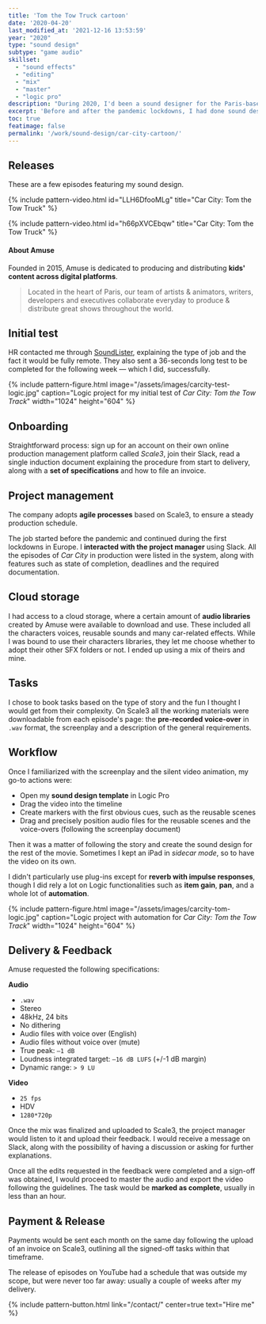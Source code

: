 ```yaml
---
title: 'Tom the Tow Truck cartoon'
date: '2020-04-20'
last_modified_at: '2021-12-16 13:53:59'
year: "2020"
type: "sound design"
subtype: "game audio"
skillset:
  - "sound effects"
  - "editing"
  - "mix"
  - "master"
  - "logic pro"
description: "During 2020, I'd been a sound designer for the Paris-based animation agency Amuse, working on their acclaimed YouTube show Tom the Tow Truck, part of a larger series called Car City."
excerpt: 'Before and after the pandemic lockdowns, I had done sound design work for the Paris-based animation agency Amuse on their acclaimed YouTube show for children &lsquo;<em>Tom the Tow Truck</em>&rsquo;, part of a larger series called <em>Car City</em>.'
toc: true
featimage: false
permalink: '/work/sound-design/car-city-cartoon/'
---
```

## Releases

These are a few episodes featuring my sound design.

{% include pattern-video.html id="LLH6DfooMLg" title="Car City: Tom the Tow Truck" %}

{% include pattern-video.html id="h66pXVCEbqw" title="Car City: Tom the Tow Truck" %}

<h4 class="text-uppercase">About Amuse</h4>

Founded in 2015, Amuse is dedicated to producing and distributing **kids' content across digital platforms**. 

> Located in the heart of Paris, our team of artists & animators, writers, developers and executives collaborate everyday to produce & distribute great shows throughout the world.

## Initial test

HR contacted me through [SoundLister](https://soundlister.com/portfolio/simone-silvestroni/), explaining the type of job and the fact it would be fully remote. They also sent a 36-seconds long test to be completed for the following week — which I did, successfully.

{% include pattern-figure.html image="/assets/images/carcity-test-logic.jpg" caption="Logic project for my initial test of <em>Car City: Tom the Tow Track</em>" width="1024" height="604" %}

## Onboarding

Straightforward process: sign up for an account on their own online production management platform called _Scale3_, join their Slack, read a single induction document explaining the procedure from start to delivery, along with a **set of specifications** and how to file an invoice.

## Project management

The company adopts **agile processes** based on Scale3, to ensure a steady production schedule.

The job started before the pandemic and continued during the first lockdowns in Europe. I **interacted with the project manager** using Slack. All the episodes of _Car City_ in production were listed in the system, along with features such as state of completion, deadlines and the required documentation.

## Cloud storage

I had access to a cloud storage, where a certain amount of **audio libraries** created by Amuse were available to download and use. These included all the characters voices, reusable sounds and many car-related effects. While I was bound to use their characters libraries, they let me choose whether to adopt their other SFX folders or not. I ended up using a mix of theirs and mine.

## Tasks

I chose to book tasks based on the type of story and the fun I thought I would get from their complexity. On Scale3 all the working materials were downloadable from each episode's page: the **pre-recorded voice-over** in `.wav` format, the screenplay and a description of the general requirements.

## Workflow

Once I familiarized with the screenplay and the silent video animation, my go-to actions were:

- Open my **sound design template** in Logic Pro
- Drag the video into the timeline
- Create markers with the first obvious cues, such as the reusable scenes
- Drag and precisely position audio files for the reusable scenes and the voice-overs (following the screenplay document)

Then it was a matter of following the story and create the sound design for the rest of the movie. Sometimes I kept an iPad in _sidecar mode_, so to have the video on its own.

I didn't particularly use plug-ins except for **reverb with impulse responses**, though I did rely a lot on Logic functionalities such as **item gain**, **pan**, and a whole lot of **automation**.

{% include pattern-figure.html image="/assets/images/carcity-tom-logic.jpg" caption="Logic project with automation for <em>Car City: Tom the Tow Track</em>" width="1024" height="604" %}

## Delivery & Feedback

Amuse requested the following specifications:

<p class="detached"><strong>Audio</strong></p>

- `.wav`
- Stereo
- 48kHz, 24 bits
- No dithering
- Audio files with voice over (English)
- Audio files without voice over (mute)
- True peak: `–1 dB`
- Loudness integrated target: `–16 dB LUFS` (+/-1 dB margin)
- Dynamic range: `> 9 LU`

**Video**

- `25 fps`
- HDV
- `1280*720p`

Once the mix was finalized and uploaded to Scale3, the project manager would listen to it and upload their feedback. I would receive a message on Slack, along with the possibility of having a discussion or asking for further explanations.

Once all the edits requested in the feedback were completed and a sign-off was obtained, I would proceed to master the audio  and export the video following the guidelines. The task would be **marked as complete**, usually in less than an hour.

## Payment & Release

Payments would be sent each month on the same day following the upload of an invoice on Scale3, outlining all the signed-off tasks within that timeframe.

The release of episodes on YouTube had a schedule that was outside my scope, but were never too far away: usually a couple of weeks after my delivery.

{% include pattern-button.html link="/contact/" center=true text="Hire me" %}